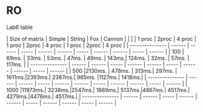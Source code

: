 # RO
Lab6 table

| Size of matrix  | Simple | String                  | Fox                     |                  Cannon |
|                 |        | 1 proc | 2proc | 4 proc | 1 proc | 2proc | 4 proc | 1 proc | 2proc | 4 proc |
| --------------- | ------ | ------ | ----- | ------ | ------ | ----- | ------ | ------ | ----- | ------ |
| 100             | 69ms.  | 33ms.  | 53ms. | 47ms.  | 49ms.  | 143ms.| 124ms. | 32ms.  | 57ms. | 117ms. |
| --------------- | ------ | ------ | ----- | ------ | ------ | ----- | ------ | ------ | ----- | ------ |
| 500             |2130ms. | 478ms. | 313ms.| 297ms. | 1611ms.|2393ms.| 2387ms.| 965ms. |1127ms.| 1418ms.|
| --------------- | ------ | ------ | ----- | ------ | ------ | ----- | ------ | ------ | ----- | ------ |
| 1000            |11973ms.| 3238ms.|2547ms.| 1869ms.| 5137ms.|4867ms.| 4517ms.| 4279ms.|4476ms.| 4517ms.|
| --------------- | ------ | ------ | ----- | ------ | ------ | ----- | ------ | ------ | ----- | ------ |
